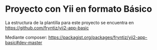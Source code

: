 # Proyecto con Yii en formato Básico

La estructura de la plantilla para este proyecto se encuentra en https://github.com/fryntiz/yii2-app-basic

Mediante composer: https://packagist.org/packages/fryntiz/yii2-app-basic#dev-master
